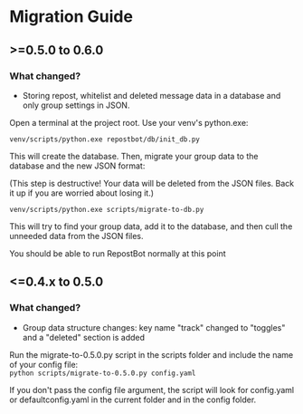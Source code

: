# Migration Guide

## \>=0.5.0 to 0.6.0

### What changed?

- Storing repost, whitelist and deleted message data in a database and only group settings in JSON.

Open a terminal at the project root. Use your venv's python.exe:

`venv/scripts/python.exe repostbot/db/init_db.py`

This will create the database. Then, migrate your group data to the database and the new JSON format:

(This step is destructive! Your data will be deleted from the JSON files. Back it up if you are worried about losing it.)

`venv/scripts/python.exe scripts/migrate-to-db.py`

This will try to find your group data, add it to the database, and then cull the unneeded data from the JSON files.

You should be able to run RepostBot normally at this point

## <=0.4.x to 0.5.0

### What changed?

- Group data structure changes: key name "track" changed to "toggles" and a "deleted" section is added

Run the migrate-to-0.5.0.py script in the scripts folder and include the name of your config file:\
`python scripts/migrate-to-0.5.0.py config.yaml`

If you don't pass the config file argument, the script will look for config.yaml or defaultconfig.yaml in the current folder and in the config folder.